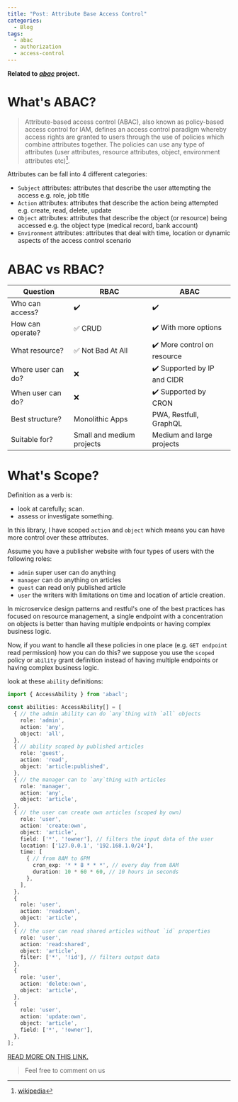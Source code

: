 ```yaml
---
title: "Post: Attribute Base Access Control"
categories:
  - Blog
tags:
  - abac
  - authorization
  - access-control
---
```


__Related to [*abac*](https://vhidvz.github.io/projects/project-abac/) project.__

# What's ABAC?

> Attribute-based access control (ABAC), also known as policy-based access control for IAM, defines an access control paradigm whereby access rights are granted to users through the use of policies which combine attributes together. The policies can use any type of attributes (user attributes, resource attributes, object, environment attributes etc)[^1].

Attributes can be fall into 4 different categories:

- `Subject` attributes: attributes that describe the user attempting the access e.g. role, job title
- `Action` attributes: attributes that describe the action being attempted e.g. create, read, delete, update
- `Object` attributes: attributes that describe the object (or resource) being accessed e.g. the object type (medical record, bank account)
- `Environment` attributes: attributes that deal with time, location or dynamic aspects of the access control scenario

# ABAC vs RBAC?

| **Question**       | **RBAC**                                              | **ABAC**                                    |
| ------------------ | ----------------------------------------------------- | ------------------------------------------- |
| Who can access?    | :heavy_check_mark:                                    | :heavy_check_mark:                          |
| How can operate?   | :white_check_mark: CRUD                               | :heavy_check_mark: With more options        |
| What resource?     | :white_check_mark: Not Bad At All                     | :heavy_check_mark: More control on resource |
| Where user can do? | :x:                                                   | :heavy_check_mark: Supported by IP and CIDR |
| When user can do?  | :x:                                                   | :heavy_check_mark: Supported by CRON        |
| Best structure?    | Monolithic Apps                                       | PWA, Restfull, GraphQL                      |
| Suitable for?      | Small and medium projects                             | Medium and large projects                   |

# What's Scope?

Definition as a verb is:

- look at carefully; scan.
- assess or investigate something.

In this library, I have scoped `action` and `object` which means you can have more control over these attributes.

Assume you have a publisher website with four types of users with the following roles:

- `admin` super user can do anything
- `manager` can do anything on articles
- `guest` can read only published article
- `user` the writers with limitations on time and location of article creation.

In microservice design patterns and restful's one of the best practices has focused on resource management, a single endpoint with a concentration on objects is better than having multiple endpoints or having complex business logic.

Now, if you want to handle all these policies in one place (e.g. `GET endpoint` read permission) how you can do this?
we suppose you use the `scoped` policy or `ability` grant definition instead of having multiple endpoints or having complex business logic.

look at these `ability` definitions:

```ts
import { AccessAbility } from 'abacl';

const abilities: AccessAbility[] = [
  { // the admin ability can do `any`thing with `all` objects
    role: 'admin',
    action: 'any',
    object: 'all',
  },
  { // ability scoped by published articles
    role: 'guest',
    action: 'read',
    object: 'article:published',
  },
  { // the manager can to `any`thing with articles
    role: 'manager',
    action: 'any',
    object: 'article',
  },
  { // the user can create own articles (scoped by own)
    role: 'user',
    action: 'create:own',
    object: 'article',
    field: ['*', '!owner'], // filters the input data of the user 
    location: ['127.0.0.1', '192.168.1.0/24'],
    time: [
      { // from 8AM to 6PM
        cron_exp: '* * 8 * * *', // every day from 8AM
        duration: 10 * 60 * 60, // 10 hours in seconds
      },
    ],
  },
  {
    role: 'user',
    action: 'read:own',
    object: 'article',
  },
  { // the user can read shared articles without `id` properties 
    role: 'user',
    action: 'read:shared',
    object: 'article',
    filter: ['*', '!id'], // filters output data
  },
  {
    role: 'user',
    action: 'delete:own',
    object: 'article',
  },
  {
    role: 'user',
    action: 'update:own',
    object: 'article',
    field: ['*', '!owner'],
  },
];
```

[READ MORE ON THIS LINK.](https://vhidvz.github.io/projects/project-abac/)

> Feel free to comment on us

[^1]: [wikipedia](https://en.wikipedia.org/wiki/Attribute-based_access_control)
